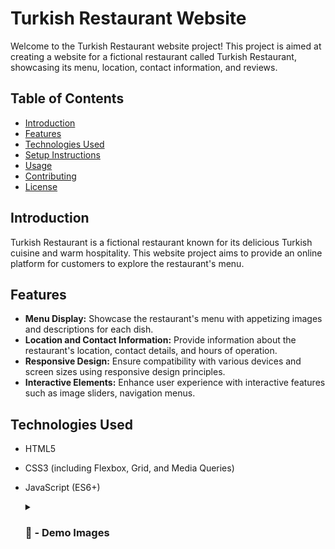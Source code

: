 # Turkish Restaurant Website

Welcome to the Turkish Restaurant website project! This project is aimed at creating a website for a fictional restaurant called Turkish Restaurant, showcasing its menu, location, contact information, and reviews.

## Table of Contents

- [Introduction](#introduction)
- [Features](#features)
- [Technologies Used](#technologies-used)
- [Setup Instructions](#setup-instructions)
- [Usage](#usage)
- [Contributing](#contributing)
- [License](#license)

## Introduction

Turkish Restaurant is a fictional restaurant known for its delicious Turkish cuisine and warm hospitality. This website project aims to provide an online platform for customers to explore the restaurant's menu.

## Features

- **Menu Display:** Showcase the restaurant's menu with appetizing images and descriptions for each dish.
- **Location and Contact Information:** Provide information about the restaurant's location, contact details, and hours of operation.
- **Responsive Design:** Ensure compatibility with various devices and screen sizes using responsive design principles.
- **Interactive Elements:** Enhance user experience with interactive features such as image sliders, navigation menus.

## Technologies Used


- HTML5
- CSS3 (including Flexbox, Grid, and Media Queries)
- JavaScript (ES6+)

  <details>
    <summary><h3> 📸 - Demo Images </h3></summary>
    #
    ![Screenshot 2024-03-26 at 10 21 03 PM](https://github.com/rania-benamara/turkish_restaurant/assets/157039485/4c56cdcc-acc4-4eee-9d63-cee3b1af33ab)


  </details>
